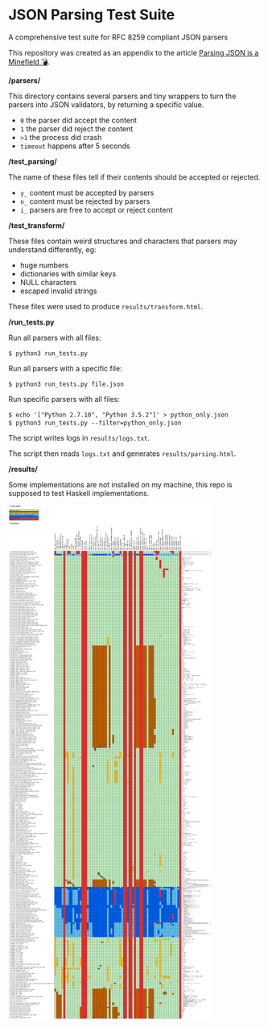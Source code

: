 # JSON Parsing Test Suite
A comprehensive test suite for RFC 8259 compliant JSON parsers

This repository was created as an appendix to the article [Parsing JSON is a Minefield 💣](http://seriot.ch/parsing_json.php).

**/parsers/**

This directory contains several parsers and tiny wrappers to turn the parsers into JSON validators, by returning a specific value.

- `0` the parser did accept the content
- `1` the parser did reject the content
- `>1` the process did crash
- `timeout` happens after 5 seconds

**/test\_parsing/**

The name of these files tell if their contents should be accepted or rejected.

- `y_` content must be accepted by parsers
- `n_` content must be rejected by parsers
- `i_` parsers are free to accept or reject content

**/test\_transform/**

These files contain weird structures and characters that parsers may understand differently, eg:

- huge numbers
- dictionaries with similar keys
- NULL characters
- escaped invalid strings

These files were used to produce `results/transform.html`.

**/run_tests.py**

Run all parsers with all files:

    $ python3 run_tests.py

Run all parsers with a specific file:

    $ python3 run_tests.py file.json

Run specific parsers with all files:

    $ echo '["Python 2.7.10", "Python 3.5.2"]' > python_only.json
    $ python3 run_tests.py --filter=python_only.json

The script writes logs in `results/logs.txt`.

The script then reads `logs.txt` and generates `results/parsing.html`.

**/results/**

Some implementations are not installed on my machine, this repo is supposed to test Haskell implementations.

<img src="results/results.png" alt="JSON Parsing Tests" />
